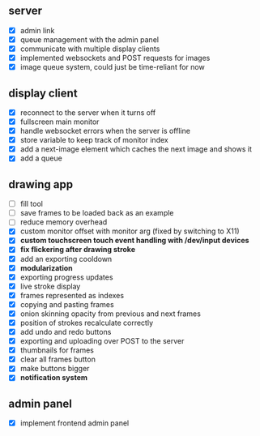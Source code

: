 ## server
- [x] admin link
- [x] queue management with the admin panel
- [x] communicate with multiple display clients
- [x] implemented websockets and POST requests for images
- [x] image queue system, could just be time-reliant for now

## display client
- [x] reconnect to the server when it turns off 
- [x] fullscreen main monitor
- [x] handle websocket errors when the server is offline
- [x] store variable to keep track of monitor index
- [x] add a next-image element which caches the next image and shows it 
- [x] add a queue

## drawing app
- [ ] fill tool
- [ ] save frames to be loaded back as an example
- [ ] reduce memory overhead
- [x] custom monitor offset with monitor arg (fixed by switching to X11)
- [x] **custom touchscreen touch event handling with /dev/input devices**
- [x] **fix flickering after drawing stroke**
- [x] add an exporting cooldown
- [x] **modularization**
- [x] exporting progress updates
- [x] live stroke display
- [x] frames represented as indexes
- [x] copying and pasting frames
- [x] onion skinning opacity from previous and next frames
- [x] position of strokes recalculate correctly
- [x] add undo and redo buttons
- [x] exporting and uploading over POST to the server
- [x] thumbnails for frames
- [x] clear all frames button
- [x] make buttons bigger
- [x] **notification system**

## admin panel
- [x] implement frontend admin panel